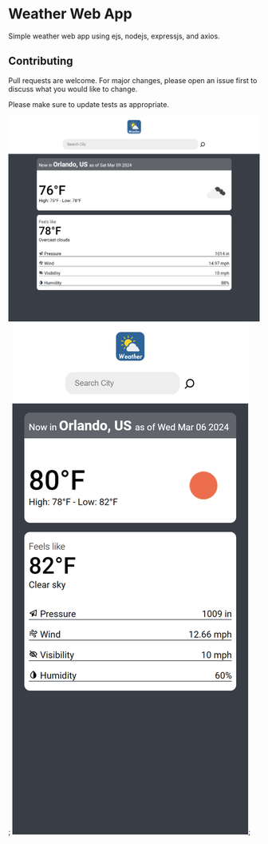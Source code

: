 # Weather Web App

Simple weather web app using ejs, nodejs, expressjs, and axios.

## Contributing

Pull requests are welcome. For major changes, please open an issue first
to discuss what you would like to change.

Please make sure to update tests as appropriate.

![desktop responsive](/public/images/Responsive-929x760.png);
![iPhone responsive](/public/images/iPhone-XR.png);
